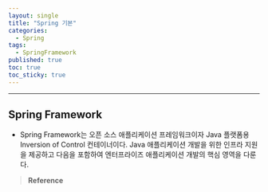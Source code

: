 ```yaml
---
layout: single
title: "Spring 기본"
categories:
  - Spring
tags:
  - SpringFramework
published: true
toc: true
toc_sticky: true
---
```

----

## Spring Framework
- Spring Framework는 오픈 소스 애플리케이션 프레임워크이자 Java 플랫폼용 Inversion of Control 컨테이너이다. Java 애플리케이션 개발을 위한 인프라 지원을 제공하고 다음을 포함하여 엔터프라이즈 애플리케이션 개발의 핵심 영역을 다룬다.

>**Reference**
>> 